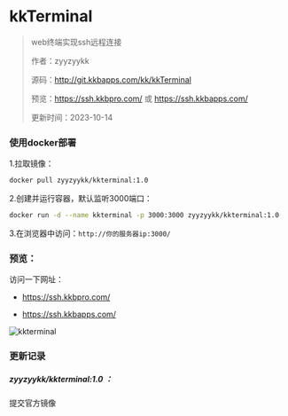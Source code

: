 # kkTerminal

> web终端实现ssh远程连接
>
> 作者：zyyzyykk
>
> 源码：http://git.kkbapps.com/kk/kkTerminal
>
> 预览：https://ssh.kkbpro.com/	或	https://ssh.kkbapps.com/
>
> 更新时间：2023-10-14

### 使用docker部署

1.拉取镜像：

```sh
docker pull zyyzyykk/kkterminal:1.0
```

2.创建并运行容器，默认监听3000端口：

```sh
docker run -d --name kkterminal -p 3000:3000 zyyzyykk/kkterminal:1.0
```

3.在浏览器中访问：`http://你的服务器ip:3000/`

### 预览：

访问一下网址：

- https://ssh.kkbpro.com/ 

- https://ssh.kkbapps.com/

![kkterminal](https://img.kkbapps.com/kkterminal-show.png)

### 更新记录

##### zyyzyykk/kkterminal:1.0 ：

提交官方镜像

